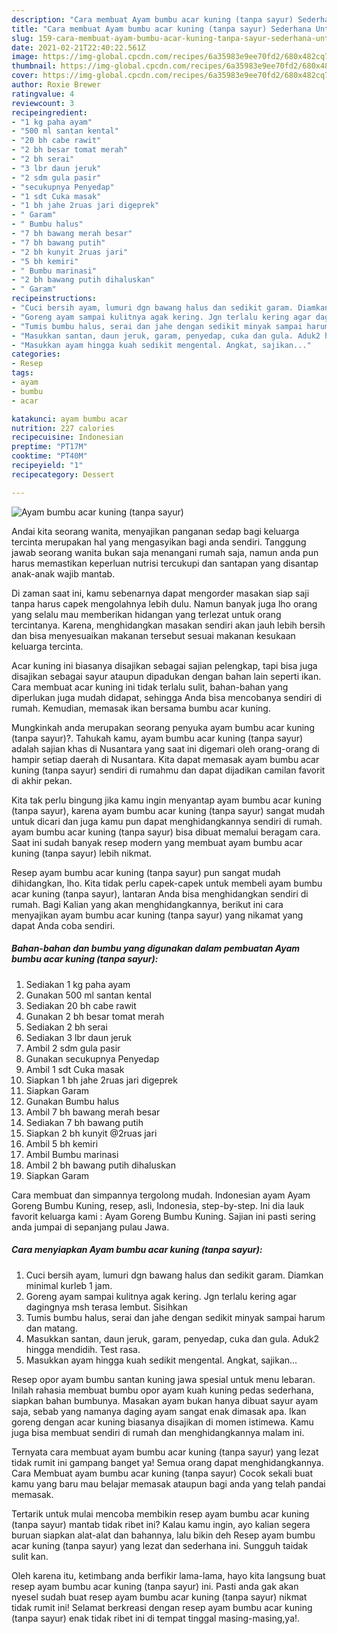 ```yaml
---
description: "Cara membuat Ayam bumbu acar kuning (tanpa sayur) Sederhana Untuk Jualan"
title: "Cara membuat Ayam bumbu acar kuning (tanpa sayur) Sederhana Untuk Jualan"
slug: 159-cara-membuat-ayam-bumbu-acar-kuning-tanpa-sayur-sederhana-untuk-jualan
date: 2021-02-21T22:40:22.561Z
image: https://img-global.cpcdn.com/recipes/6a35983e9ee70fd2/680x482cq70/ayam-bumbu-acar-kuning-tanpa-sayur-foto-resep-utama.jpg
thumbnail: https://img-global.cpcdn.com/recipes/6a35983e9ee70fd2/680x482cq70/ayam-bumbu-acar-kuning-tanpa-sayur-foto-resep-utama.jpg
cover: https://img-global.cpcdn.com/recipes/6a35983e9ee70fd2/680x482cq70/ayam-bumbu-acar-kuning-tanpa-sayur-foto-resep-utama.jpg
author: Roxie Brewer
ratingvalue: 4
reviewcount: 3
recipeingredient:
- "1 kg paha ayam"
- "500 ml santan kental"
- "20 bh cabe rawit"
- "2 bh besar tomat merah"
- "2 bh serai"
- "3 lbr daun jeruk"
- "2 sdm gula pasir"
- "secukupnya Penyedap"
- "1 sdt Cuka masak"
- "1 bh jahe 2ruas jari digeprek"
- " Garam"
- " Bumbu halus"
- "7 bh bawang merah besar"
- "7 bh bawang putih"
- "2 bh kunyit 2ruas jari"
- "5 bh kemiri"
- " Bumbu marinasi"
- "2 bh bawang putih dihaluskan"
- " Garam"
recipeinstructions:
- "Cuci bersih ayam, lumuri dgn bawang halus dan sedikit garam. Diamkan minimal kurleb 1 jam."
- "Goreng ayam sampai kulitnya agak kering. Jgn terlalu kering agar dagingnya msh terasa lembut. Sisihkan"
- "Tumis bumbu halus, serai dan jahe dengan sedikit minyak sampai harum dan matang."
- "Masukkan santan, daun jeruk, garam, penyedap, cuka dan gula. Aduk2 hingga mendidih. Test rasa."
- "Masukkan ayam hingga kuah sedikit mengental. Angkat, sajikan..."
categories:
- Resep
tags:
- ayam
- bumbu
- acar

katakunci: ayam bumbu acar 
nutrition: 227 calories
recipecuisine: Indonesian
preptime: "PT17M"
cooktime: "PT40M"
recipeyield: "1"
recipecategory: Dessert

---
```



![Ayam bumbu acar kuning (tanpa sayur)](https://img-global.cpcdn.com/recipes/6a35983e9ee70fd2/680x482cq70/ayam-bumbu-acar-kuning-tanpa-sayur-foto-resep-utama.jpg)

Andai kita seorang wanita, menyajikan panganan sedap bagi keluarga tercinta merupakan hal yang mengasyikan bagi anda sendiri. Tanggung jawab seorang  wanita bukan saja menangani rumah saja, namun anda pun harus memastikan keperluan nutrisi tercukupi dan santapan yang disantap anak-anak wajib mantab.

Di zaman  saat ini, kamu sebenarnya dapat mengorder masakan siap saji tanpa harus capek mengolahnya lebih dulu. Namun banyak juga lho orang yang selalu mau memberikan hidangan yang terlezat untuk orang tercintanya. Karena, menghidangkan masakan sendiri akan jauh lebih bersih dan bisa menyesuaikan makanan tersebut sesuai makanan kesukaan keluarga tercinta. 

Acar kuning ini biasanya disajikan sebagai sajian pelengkap, tapi bisa juga disajikan sebagai sayur ataupun dipadukan dengan bahan lain seperti ikan. Cara membuat acar kuning ini tidak terlalu sulit, bahan-bahan yang diperlukan juga mudah didapat, sehingga Anda bisa mencobanya sendiri di rumah. Kemudian, memasak ikan bersama bumbu acar kuning.

Mungkinkah anda merupakan seorang penyuka ayam bumbu acar kuning (tanpa sayur)?. Tahukah kamu, ayam bumbu acar kuning (tanpa sayur) adalah sajian khas di Nusantara yang saat ini digemari oleh orang-orang di hampir setiap daerah di Nusantara. Kita dapat memasak ayam bumbu acar kuning (tanpa sayur) sendiri di rumahmu dan dapat dijadikan camilan favorit di akhir pekan.

Kita tak perlu bingung jika kamu ingin menyantap ayam bumbu acar kuning (tanpa sayur), karena ayam bumbu acar kuning (tanpa sayur) sangat mudah untuk dicari dan juga kamu pun dapat menghidangkannya sendiri di rumah. ayam bumbu acar kuning (tanpa sayur) bisa dibuat memalui beragam cara. Saat ini sudah banyak resep modern yang membuat ayam bumbu acar kuning (tanpa sayur) lebih nikmat.

Resep ayam bumbu acar kuning (tanpa sayur) pun sangat mudah dihidangkan, lho. Kita tidak perlu capek-capek untuk membeli ayam bumbu acar kuning (tanpa sayur), lantaran Anda bisa menghidangkan sendiri di rumah. Bagi Kalian yang akan menghidangkannya, berikut ini cara menyajikan ayam bumbu acar kuning (tanpa sayur) yang nikamat yang dapat Anda coba sendiri.

<!--inarticleads1-->

##### Bahan-bahan dan bumbu yang digunakan dalam pembuatan Ayam bumbu acar kuning (tanpa sayur):

1. Sediakan 1 kg paha ayam
1. Gunakan 500 ml santan kental
1. Sediakan 20 bh cabe rawit
1. Gunakan 2 bh besar tomat merah
1. Sediakan 2 bh serai
1. Sediakan 3 lbr daun jeruk
1. Ambil 2 sdm gula pasir
1. Gunakan secukupnya Penyedap
1. Ambil 1 sdt Cuka masak
1. Siapkan 1 bh jahe 2ruas jari digeprek
1. Siapkan  Garam
1. Gunakan  Bumbu halus
1. Ambil 7 bh bawang merah besar
1. Sediakan 7 bh bawang putih
1. Siapkan 2 bh kunyit @2ruas jari
1. Ambil 5 bh kemiri
1. Ambil  Bumbu marinasi
1. Ambil 2 bh bawang putih dihaluskan
1. Siapkan  Garam


Cara membuat dan simpannya tergolong mudah. Indonesian ayam Ayam Goreng Bumbu Kuning, resep, asli, Indonesia, step-by-step. Ini dia lauk favorit keluarga kami : Ayam Goreng Bumbu Kuning. Sajian ini pasti sering anda jumpai di sepanjang pulau Jawa. 

<!--inarticleads2-->

##### Cara menyiapkan Ayam bumbu acar kuning (tanpa sayur):

1. Cuci bersih ayam, lumuri dgn bawang halus dan sedikit garam. Diamkan minimal kurleb 1 jam.
1. Goreng ayam sampai kulitnya agak kering. Jgn terlalu kering agar dagingnya msh terasa lembut. Sisihkan
1. Tumis bumbu halus, serai dan jahe dengan sedikit minyak sampai harum dan matang.
1. Masukkan santan, daun jeruk, garam, penyedap, cuka dan gula. Aduk2 hingga mendidih. Test rasa.
1. Masukkan ayam hingga kuah sedikit mengental. Angkat, sajikan...


Resep opor ayam bumbu santan kuning jawa spesial untuk menu lebaran. Inilah rahasia membuat bumbu opor ayam kuah kuning pedas sederhana, siapkan bahan bumbunya. Masakan ayam bukan hanya dibuat sayur ayam saja, sebab yang namanya daging ayam sangat enak dimasak apa. Ikan goreng dengan acar kuning biasanya disajikan di momen istimewa. Kamu juga bisa membuat sendiri di rumah dan menghidangkannya malam ini. 

Ternyata cara membuat ayam bumbu acar kuning (tanpa sayur) yang lezat tidak rumit ini gampang banget ya! Semua orang dapat menghidangkannya. Cara Membuat ayam bumbu acar kuning (tanpa sayur) Cocok sekali buat kamu yang baru mau belajar memasak ataupun bagi anda yang telah pandai memasak.

Tertarik untuk mulai mencoba membikin resep ayam bumbu acar kuning (tanpa sayur) mantab tidak ribet ini? Kalau kamu ingin, ayo kalian segera buruan siapkan alat-alat dan bahannya, lalu bikin deh Resep ayam bumbu acar kuning (tanpa sayur) yang lezat dan sederhana ini. Sungguh taidak sulit kan. 

Oleh karena itu, ketimbang anda berfikir lama-lama, hayo kita langsung buat resep ayam bumbu acar kuning (tanpa sayur) ini. Pasti anda gak akan nyesel sudah buat resep ayam bumbu acar kuning (tanpa sayur) nikmat tidak rumit ini! Selamat berkreasi dengan resep ayam bumbu acar kuning (tanpa sayur) enak tidak ribet ini di tempat tinggal masing-masing,ya!.

